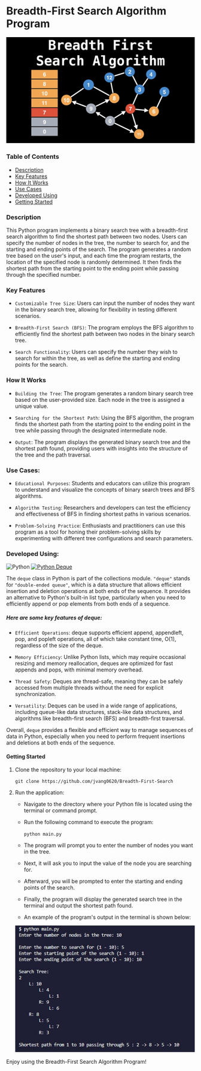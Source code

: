 # Breadth-First Search Algorithm Program

<p align="center">
           <img src="imgs/Breadth-First-Search.jpg" alt="Menu Screen" width="auto">
   <p>

### Table of Contents

- [Description](#description)
- [Key Features](#key-features)
- [How It Works](#how-it-works)
- [Use Cases](#use-cases)
- [Developed Using](#developed-using)
- [Getting Started](#getting-started)

### Description

This Python program implements a binary search tree with a breadth-first search algorithm to find the shortest path between two nodes. Users can specify the number of nodes in the tree, the number to search for, and the starting and ending points of the search. The program generates a random tree based on the user's input, and each time the program restarts, the location of the specified node is randomly determined. It then finds the shortest path from the starting point to the ending point while passing through the specified number.

### Key Features

- `Customizable Tree Size`: Users can input the number of nodes they want in the binary search tree, allowing for flexibility in testing different scenarios.

- `Breadth-First Search (BFS)`: The program employs the BFS algorithm to efficiently find the shortest path between two nodes in the binary search tree.

- `Search Functionality`: Users can specify the number they wish to search for within the tree, as well as define the starting and ending points for the search.

### How It Works

- `Building the Tree`: The program generates a random binary search tree based on the user-provided size. Each node in the tree is assigned a unique value.

- `Searching for the Shortest Path`: Using the BFS algorithm, the program finds the shortest path from the starting point to the ending point in the tree while passing through the designated intermediate node.

- `Output`: The program displays the generated binary search tree and the shortest path found, providing users with insights into the structure of the tree and the path traversal.

### Use Cases:

- `Educational Purposes`: Students and educators can utilize this program to understand and visualize the concepts of binary search trees and BFS algorithms.

- `Algorithm Testing`: Researchers and developers can test the efficiency and effectiveness of BFS in finding shortest paths in various scenarios.

- `Problem-Solving Practice`: Enthusiasts and practitioners can use this program as a tool for honing their problem-solving skills by experimenting with different tree configurations and search parameters.

### Developed Using:

![Python](https://img.shields.io/badge/-Python-darkblue?style=for-the-badge&logo=python)
[![Python Deque](https://img.shields.io/badge/-deque-yellow?style=for-the-badge&logo=python)](https://docs.python.org/3/library/collections.html#collections.deque)

The `deque` class in Python is part of the collections module. `"deque"` stands for `"double-ended queue"`, which is a data structure that allows efficient insertion and deletion operations at both ends of the sequence. It provides an alternative to Python's built-in list type, particularly when you need to efficiently append or pop elements from both ends of a sequence.

##### Here are some key features of deque:

- `Efficient Operations`: deque supports efficient append, appendleft, pop, and popleft operations, all of which take constant time, O(1), regardless of the size of the deque.

- `Memory Efficiency`: Unlike Python lists, which may require occasional resizing and memory reallocation, deques are optimized for fast appends and pops, with minimal memory overhead.

- `Thread Safety`: Deques are thread-safe, meaning they can be safely accessed from multiple threads without the need for explicit synchronization.

- `Versatility`: Deques can be used in a wide range of applications, including queue-like data structures, stack-like data structures, and algorithms like breadth-first search (BFS) and breadth-first traversal.

Overall, `deque` provides a flexible and efficient way to manage sequences of data in Python, especially when you need to perform frequent insertions and deletions at both ends of the sequence.

#### Getting Started

1. Clone the repository to your local machine:

   <pre><code>git clone https://github.com/jvang0620/Breadth-First-Search</code></pre>

2. Run the application:

   - Navigate to the directory where your Python file is located using the terminal or command prompt.

   - Run the following command to execute the program:

     `python main.py`

   - The program will prompt you to enter the number of nodes you want in the tree.

   - Next, it will ask you to input the value of the node you are searching for.

   - Afterward, you will be prompted to enter the starting and ending points of the search.

   - Finally, the program will display the generated search tree in the terminal and output the shortest path found.

   - An example of the program's output in the terminal is shown below:

   <p align="center">
           <img src="imgs/Program-Output.jpg" alt="Menu Screen" width="auto">
   <p>

Enjoy using the Breadth-First Search Algorithm Program!
